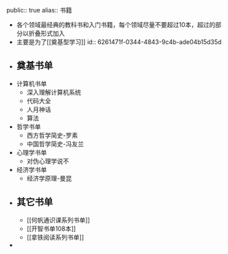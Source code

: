 public:: true
alias:: 书籍

- 各个领域最经典的教科书和入门书籍，每个领域尽量不要超过10本，超过的部分以折叠形式加入
- 主要是为了[[奠基型学习]]
  id:: 6261471f-0344-4843-9c4b-ade04b15d35d
- ## 奠基书单
- 计算机书单
	- 深入理解计算机系统
	- 代码大全
	- 人月神话
	- 算法
- 哲学书单
	- 西方哲学简史-罗素
	- 中国哲学简史-冯友兰
- 心理学书单
	- 对伪心理学说不
- 经济学书单
	- 经济学原理-曼昆
- ## 其它书单
	- [[何帆通识课系列书单]]
	- [[开智书单108本]]
	- [[拿铁阅读系列书单]]
-